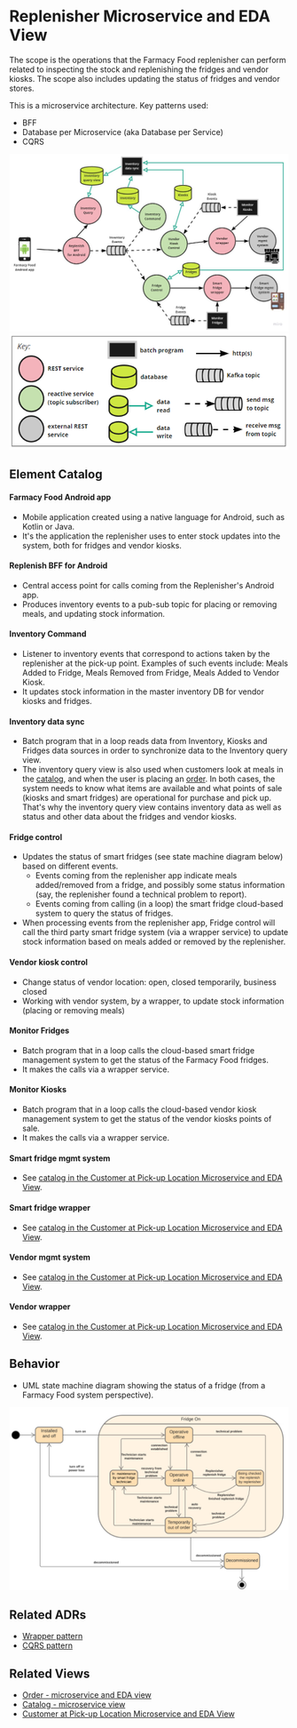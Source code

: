 # Replenisher Microservice and EDA View 
The scope is the operations that the Farmacy Food replenisher can perform related to inspecting the stock and replenishing 
the fridges and vendor kiosks. The scope also includes updating the status of fridges and vendor stores. 

This is a microservice architecture. Key patterns used:
- BFF
- Database per Microservice (aka Database per Service)
- CQRS 

![Replenisher microservice and eda view](../images/replenish-microservice-eda-view-primary.jpg)
![Notation key](../images/notation-key-microservice-views.png)


## Element Catalog 

#### Farmacy Food Android app
- Mobile application created using a native language for Android, such as Kotlin or Java.
- It's the application the replenisher uses to enter stock updates into the system, both for fridges and vendor kiosks.  

#### Replenish BFF for Android
- Central access point for calls coming from the Replenisher's Android app.
- Produces inventory events to a pub-sub topic for placing or removing meals, and updating stock information.

#### Inventory Command
- Listener to inventory events that correspond to actions taken by the replenisher at the pick-up point. Examples of
such events include: Meals Added to Fridge, Meals Removed from Fridge, Meals Added to Vendor Kiosk. 
- It updates stock information in the master inventory DB for vendor kiosks and fridges. 

#### Inventory data sync
- Batch program that in a loop reads data from Inventory, Kiosks and Fridges data sources in order to synchronize data to the Inventory query view. 
- The inventory query view is also used when customers look at meals in the [catalog](catalog-microservice-view.md), 
and when the user is placing an [order](order-microservice-eda-view.md). In both cases, the system needs to know what items are available and what points of sale (kiosks and smart fridges)
are operational for purchase and pick up. That's why the inventory query view contains inventory data as well as 
status and other data about the fridges and vendor kiosks.         

#### Fridge control
- Updates the status of smart fridges (see state machine diagram below) based on different events. 
    - Events coming from the replenisher app indicate meals added/removed from a fridge, and possibly some status information (say, 
    the replenisher found a technical problem to report).
    - Events coming from calling (in a loop) the smart fridge cloud-based system to query the status of fridges.  
- When processing events from the replenisher app, Fridge control will call the third party smart fridge system 
(via a wrapper service) to update stock information based on meals added or removed by the replenisher. 

#### Vendor kiosk control
- Change status of vendor location: open, closed temporarily, business closed
- Working with vendor system, by a wrapper, to update stock information (placing or removing meals)

#### Monitor Fridges
- Batch program that in a loop calls the cloud-based smart fridge management system to get the status of the Farmacy
Food fridges. 
- It makes the calls via a wrapper service. 

#### Monitor Kiosks
- Batch program that in a loop calls the cloud-based vendor kiosk management system to get the status of the vendor kiosks points of sale. 
- It makes the calls via a wrapper service. 

#### Smart fridge mgmt system
- See [catalog in the Customer at Pick-up Location Microservice and EDA View](customer-pickup-microservice-eda-view.md).

#### Smart fridge wrapper
- See [catalog in the Customer at Pick-up Location Microservice and EDA View](customer-pickup-microservice-eda-view.md).

#### Vendor mgmt system
- See [catalog in the Customer at Pick-up Location Microservice and EDA View](customer-pickup-microservice-eda-view.md).

#### Vendor wrapper
- See [catalog in the Customer at Pick-up Location Microservice and EDA View](customer-pickup-microservice-eda-view.md).

## Behavior
- UML state machine diagram showing the status of a fridge (from a Farmacy Food system perspective).

![State machine of fridges](../images/replenish-microservices-eda-state-machine.png)
 
## Related ADRs 
- [Wrapper pattern](../ADRs/ADR004-wrapper-pattern.md)
- [CQRS pattern](../ADRs/ADR005-cqrs-pattern.md)

## Related Views
- [Order - microservice and EDA view](order-microservice-eda-view.md) 
- [Catalog - microservice view](catalog-microservice-view.md)
- [Customer at Pick-up Location Microservice and EDA View](customer-pickup-microservice-eda-view.md)
